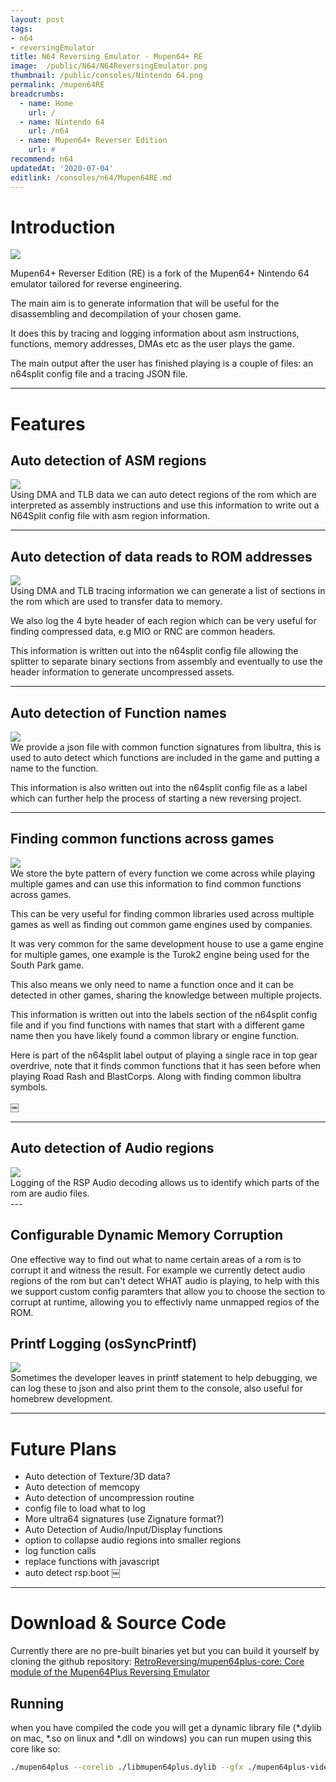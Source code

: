 ```yaml
---
layout: post
tags: 
- n64
- reversingEmulator
title: N64 Reversing Emulator - Mupen64+ RE
image:  /public/N64/N64ReversingEmulator.png
thumbnail: /public/consoles/Nintendo 64.png
permalink: /mupen64RE
breadcrumbs:
  - name: Home
    url: /
  - name: Nintendo 64
    url: /n64
  - name: Mupen64+ Reverser Edition
    url: #
recommend: n64
updatedAt: '2020-07-04'
editlink: /consoles/n64/Mupen64RE.md
---
```


# Introduction
<section class="postSection">
<img src="/public/mupenRE/MupenN64ReversingEmulator.png" class="wow slideInLeft postImage" />
  <div markdown="1">

Mupen64+ Reverser Edition (RE) is a fork of the Mupen64+ Nintendo 64 emulator tailored for reverse engineering.

The main aim is to generate information that will be useful for the disassembling and decompilation of your chosen game.

It does this by tracing and logging information about asm instructions, functions, memory addresses, DMAs etc as the user plays the game.

The main output after the user has finished playing is a couple of files: an n64split config file and a tracing JSON file.
</div>
</section>

---

# Features

## Auto detection of ASM regions
<section class="postSection">
<img src="/public/mupenRE/Mupen64+ RE ASM regions.jpeg" class="wow bounceInUp postImage" />
  <div markdown="1">
Using DMA and TLB data we can auto detect regions of the rom which are interpreted as assembly instructions and use this information to write out a N64Split config file with asm region information. 
  </div>
</section>

---

## Auto detection of data reads to ROM addresses
<section class="postSection">
  <img src="/public/mupenRE/MupenRE headers.png" class="wow bounceInUp postImage" />
<div markdown="1">
Using DMA and TLB tracing information we can generate a list of sections in the rom which are used to transfer data to memory.

We also log the 4 byte header of each region which can be very useful for finding compressed data, e.g MIO or RNC are common headers.

This information is written out into the n64split config file allowing the splitter to separate binary sections from assembly and eventually to use the header information to generate uncompressed assets.
</div>
</section>

---

## Auto detection of Function names
<section class="postSection">
  <img src="/public/mupenRE/mupenRE Library.png" class="wow bounceInUp postImage" />
<div markdown="1">
  We provide a json file with common function signatures from libultra, this is used to auto detect which functions are included in the game and putting a name to the function.

  This information is also written out into the n64split config file as a label which can further help the process of starting a new reversing project.
</div>
</section>

---

## Finding common functions across games
<section class="postSection">
  <img src="/public/mupenRE/Mupen64+ RE Common Functions.jpeg" class="wow bounceInUp postImage" />

<div markdown="1">
We store the byte pattern of every function we come across while playing multiple games and can use this information to find common functions across games. 

This can be very useful for finding common libraries used across multiple games as well as finding out common game engines used by companies.

It was very common for the same development house to use a game engine for multiple games, one example is the Turok2 engine being used for the South Park game.

This also means we only need to name a function once and it can be detected in other games, sharing the knowledge between multiple projects.

This information is written out into the labels section of the n64split config file and if you find functions with names that start with a different game name then you have likely found a common library or engine function.

Here is part of the n64split label output of playing a single race in top gear overdrive, note that it finds common functions that it has seen before when playing Road Rash and BlastCorps. Along with finding common libultra symbols.
</div>
￼</section>

---

## Auto detection of Audio regions
<section class="postSection">
<img src="/public/mupenRE/Mupen64+ Reversers Edition.jpeg" class="wow bounceInUp postImage" />
<div markdown="1">
  Logging of the RSP Audio decoding allows us to identify which parts of the rom are audio files.
 </div>
</section>
---

## Configurable Dynamic Memory Corruption
<section class="postSection">
<div markdown="1">
One effective way to find out what to name certain areas of a rom is to corrupt it and witness the result. For example we currently detect audio regions of the rom but can't detect WHAT audio is playing, to help with this we support custom config paramters that allow you to choose the section to corrupt at runtime, allowing you to effectivly name unmapped regios of the ROM.
  </div>
</section>

## Printf Logging (osSyncPrintf)
<section class="postSection">
  <img src="/public/mupenRE/MupenRE printfs.png" class="wow bounceInUp postImage" />
<div markdown="1">
  Sometimes the developer leaves in printf statement to help debugging, we can log these to json and also print them to the console, also useful for homebrew development.
</div>
</section>

---

# Future Plans
* Auto detection of Texture/3D data?
* Auto detection of memcopy
* Auto detection of uncompression routine
* config file to load what to log
* More ultra64 signatures (use Zignature format?)
* Auto Detection of Audio/Input/Display functions
* option to collapse audio regions into smaller regions
* log function calls
* replace functions with javascript
* auto detect rsp.boot
￼
---
# Download & Source Code
Currently there are no pre-built binaries yet but you can build it yourself by cloning the github repository: [RetroReversing/mupen64plus-core: Core module of the Mupen64Plus Reversing Emulator](https://github.com/RetroReversing/mupen64plus-core)

## Running
when you have compiled the code you will get a dynamic library file (*.dylib on mac, *.so on linux and *.dll on windows) you can run mupen using this core like so:
```bash
./mupen64plus --corelib ./libmupen64plus.dylib --gfx ./mupen64plus-video-glide64mk2.dylib --noosd ./example.v64
```
